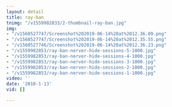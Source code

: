 ```yaml
---
layout: detail
title: ray-ban
tnimg: "/v1559982833/2-thumbnail-ray-ban.jpg"
img:
- "/v1560527747/Screenshot%202019-06-14%20at%2012.36.09.png"
- "/v1560527747/Screenshot%202019-06-14%20at%2012.35.55.png"
- "/v1560527746/Screenshot%202019-06-14%20at%2012.36.23.png"
- "/v1559982853/ray-ban-nerver-hide-sessions-5-1000.jpg"
- "/v1559982853/ray-ban-nerver-hide-sessions-4-1000.jpg"
- "/v1559982853/ray-ban-nerver-hide-sessions-3-1000.jpg"
- "/v1559982853/ray-ban-nerver-hide-sessions-2-1000.jpg"
- "/v1559982853/ray-ban-nerver-hide-sessions-1-1000.jpg"
video: ''
date: '2010-1-13'
vid: []

---
```

